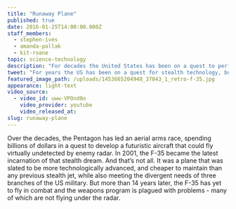 ```yaml
---
title: "Runaway Plane"
published: true
date: 2016-01-25T14:00:00.000Z
staff_members:
  - stephen-ives
  - amanda-pollak
  - kit-roane
topic: science-technology
description: "For decades the United States has been on a quest to perfect stealth technology, but development of the F-35 fighter jet shows just how complicated dreams can become."
tweet: "For years the US has been on a quest for stealth technology, but the F35 shows how hard it can be:"
featured_image_path: /uploads/1453665204948_37843_1_retro-f-35.jpg
appearance: light-text
video_source:
  - video_id: uww-VPOnd0o
    video_provider: youtube
    video_released_at:
slug: runaway-plane
---
```


Over the decades, the Pentagon has led an aerial arms race, spending billions of dollars in a quest to develop a futuristic aircraft that could fly virtually undetected by enemy radar. In 2001, the F-35 became the latest incarnation of that stealth dream. And that’s not all. It was a plane that was slated to be more technologically advanced, and cheaper to maintain than any previous stealth jet, while also meeting the divergent needs of three branches of the US military. But more than 14 years later, the F-35 has yet to fly in combat and the weapons program is plagued with problems - many of which are not flying under the radar.

